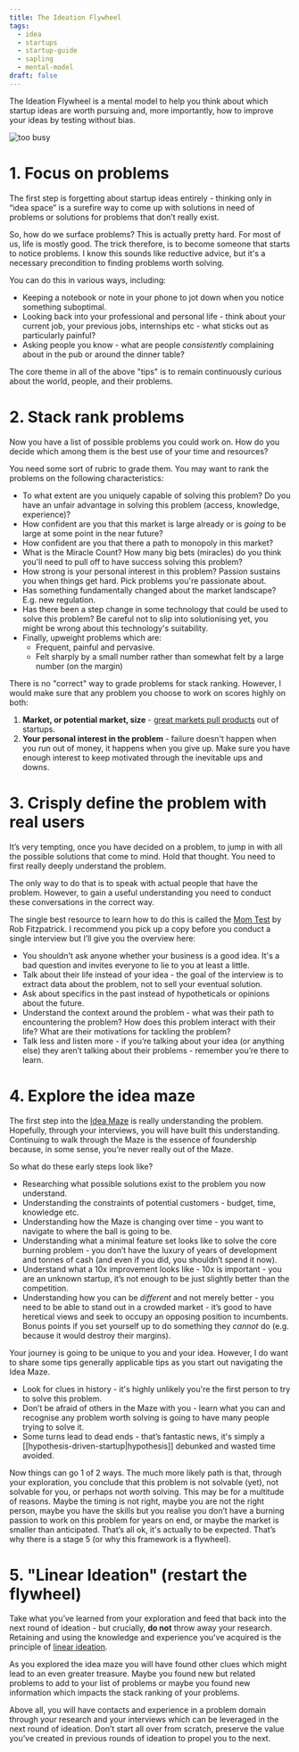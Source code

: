 ```yaml
---
title: The Ideation Flywheel
tags:
  - idea
  - startups
  - startup-guide
  - sapling
  - mental-model
draft: false
---
```

The Ideation Flywheel is a mental model to help you think about which startup ideas are worth pursuing and, more importantly, how to improve your ideas by testing without bias.

![too busy](../assets/ideation_flywheel.png)

# 1. Focus on problems

The first step is forgetting about startup ideas entirely - thinking only in “idea space” is a surefire way to come up with solutions in need of problems or solutions for problems that don’t really exist.

So, how do we surface problems? This is actually pretty hard. For most of us, life is mostly good. The trick therefore, is to become someone that starts to notice problems. I know this sounds like reductive advice, but it's a necessary precondition to finding problems worth solving.

You can do this in various ways, including:

- Keeping a notebook or note in your phone to jot down when you notice something suboptimal.
- Looking back into your professional and personal life - think about your current job, your previous jobs, internships etc - what sticks out as particularly painful?
- Asking people you know - what are people *consistently* complaining about in the pub or around the dinner table?

The core theme in all of the above "tips" is to remain continuously curious about the world, people, and their problems.
# 2. Stack rank problems

Now you have a list of possible problems you could work on. How do you decide which among them is the best use of your time and resources?

You need some sort of rubric to grade them. You may want to rank the problems on the following characteristics:

- To what extent are you uniquely capable of solving this problem? Do you have an unfair advantage in solving this problem (access, knowledge, experience)?
- How confident are you that this market is large already or is *going* to be large at some point in the near future?
- How confident are you that there a path to monopoly in this market?
- What is the Miracle Count? How many big bets (miracles) do you think you'll need to pull off to have success solving this problem?
- How strong is your personal interest in this problem? Passion sustains you when things get hard. Pick problems you're passionate about.
- Has something fundamentally changed about the market landscape? E.g. new regulation.
- Has there been a step change in some technology that could be used to solve this problem? Be careful not to slip into solutionising yet, you might be wrong about this technology's suitability.
- Finally, upweight problems which are:
	- Frequent, painful and pervasive.
	- Felt sharply by a small number rather than somewhat felt by a large number (on the margin)

There is no "correct" way to grade problems for stack ranking. However, I would make sure that any problem you choose to work on scores highly on both:

1. **Market, or potential market, size** - [great markets pull products](https://pmarchive.com/guide_to_startups_part4.html) out of startups. 
2. **Your personal interest in the problem** - failure doesn't happen when you run out of money, it happens when you give up. Make sure you have enough interest to keep motivated through the inevitable ups and downs.

# 3. Crisply define the problem with **real** users

It’s very tempting, once you have decided on a problem, to jump in with all the possible solutions that come to mind. Hold that thought. You need to first really deeply understand the problem.

The only way to do that is to speak with actual people that have the problem. However, to gain a useful understanding you need to conduct these conversations in the correct way.

The single best resource to learn how to do this is called the [Mom Test](https://www.momtestbook.com/) by Rob Fitzpatrick. I recommend you pick up a copy before you conduct a single interview but I’ll give you the overview here:

- You shouldn't ask anyone whether your business is a good idea. It's a bad question and invites everyone to lie to you at least a little.
- Talk about their life instead of your idea - the goal of the interview is to extract data about the problem, not to sell your eventual solution.
- Ask about specifics in the past instead of hypotheticals or opinions about the future.
- Understand the context around the problem - what was their path to encountering the problem? How does this problem interact with their life? What are their motivations for tackling the problem?
- Talk less and listen more - if you’re talking about your idea (or anything else) they aren’t talking about their problems - remember you’re there to learn.

# 4. Explore the idea maze

The first step into the [Idea Maze](https://cdixon.org/2013/08/04/the-idea-maze/) is really understanding the problem. Hopefully, through your interviews, you will have built this understanding. Continuing to walk through the Maze is the essence of foundership because, in some sense, you’re never really out of the Maze.

So what do these early steps look like?

- Researching what possible solutions exist to the problem you now understand.
- Understanding the constraints of potential customers - budget, time, knowledge etc.
- Understanding how the Maze is changing over time - you want to navigate to where the ball is going to be.
- Understanding what a minimal feature set looks like to solve the core burning problem - you don’t have the luxury of years of development and tonnes of cash (and even if you did, you shouldn’t spend it now).
- Understand what a 10x improvement looks like - 10x is important - you are an unknown startup, it’s not enough to be just slightly better than the competition.
- Understanding how you can be *different* and not merely better - you need to be able to stand out in a crowded market - it’s good to have heretical views and seek to occupy an opposing position to incumbents. Bonus points if you set yourself up to do something they *cannot* do (e.g. because it would destroy their margins).

Your journey is going to be unique to you and your idea. However, I do want to share some tips generally applicable tips as you start out navigating the Idea Maze.

- Look for clues in history - it's highly unlikely you're the first person to try to solve this problem.
- Don’t be afraid of others in the Maze with you - learn what you can and recognise any problem worth solving is going to have many people trying to solve it.
- Some turns lead to dead ends - that’s fantastic news, it's simply a [[hypothesis-driven-startup|hypothesis]] debunked and wasted time avoided.

Now things can go 1 of 2 ways. The much more likely path is that, through your exploration, you conclude that this problem is not solvable (yet), not solvable for you, or perhaps not *worth* solving. This may be for a multitude of reasons. Maybe the timing is not right, maybe you are not the right person, maybe you have the skills but you realise you don’t have a burning passion to work on this problem for years on end, or maybe the market is smaller than anticipated. That’s all ok, it's actually to be expected. That’s why there is a stage 5 (or why this framework is a flywheel).

# 5. "Linear Ideation" (restart the flywheel)

Take what you’ve learned from your exploration and feed that back into the next round of ideation - but crucially, **do not** throw away your research. Retaining and using the knowledge and experience you've acquired is the principle of [linear ideation](https://medium.com/entrepreneur-first/how-to-pivot-properly-linear-ideation-5be605f37d04).

As you explored the idea maze you will have found other clues which might lead to an even greater treasure. Maybe you found new but related problems to add to your list of problems or maybe you found new information which impacts the stack ranking of your problems.

Above all, you will have contacts and experience in a problem domain through your research and your interviews which can be leveraged in the next round of ideation. Don’t start all over from scratch, preserve the value you’ve created in previous rounds of ideation to propel you to the next.